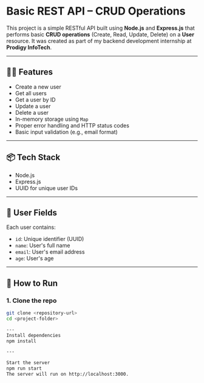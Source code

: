 # Basic REST API – CRUD Operations

This project is a simple RESTful API built using **Node.js** and **Express.js** that performs basic **CRUD operations** (Create, Read, Update, Delete) on a **User** resource. It was created as part of my backend development internship at **Prodigy InfoTech**.

---

## 🧑‍💻 Features

- Create a new user
- Get all users
- Get a user by ID
- Update a user
- Delete a user
- In-memory storage using `Map`
- Proper error handling and HTTP status codes
- Basic input validation (e.g., email format)

---

## 📦 Tech Stack

- Node.js
- Express.js
- UUID for unique user IDs

---

## 📁 User Fields

Each user contains:

- `id`: Unique identifier (UUID)
- `name`: User's full name
- `email`: User's email address
- `age`: User's age

---

## 🚀 How to Run

### 1. Clone the repo

```bash
git clone <repository-url>
cd <project-folder>

---
Install dependencies
npm install

---

Start the server
npm run start
The server will run on http://localhost:3000.

